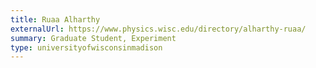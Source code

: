 ```yaml
---
title: Ruaa Alharthy
externalUrl: https://www.physics.wisc.edu/directory/alharthy-ruaa/
summary: Graduate Student, Experiment
type: universityofwisconsinmadison
---
```

